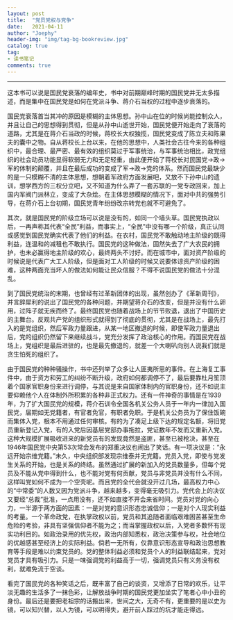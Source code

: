 ```yaml
---
layout: post
title:  "党员党权与党争"
date:   2021-04-11
author: "Joephy"
header-img: "img/tag-bg-bookreview.jpg"
catalog: true
tag:
- 读书笔记 
comments: true
---
```


-----------

这本书可以说是国民党衰落的编年史，书中对前期巅峰时期的国民党并无太多描述，而是集中在国民党是如何在党派斗争、蒋介石当权的过程中逐步衰落的。


国民党衰落首当其冲的原因是模糊的主体思想。孙中山在位的时候尚能控制众人，并且让自己的思想得到贯彻，但是从孙中山逝世开始，国民党便开始走向了衰落的道路，尤其是在蒋介石当政的时候，蒋校长大权独揽，国民党变成了陈立夫和陈果夫的囊中之物。自从蒋校长上台以来，在他的思想中，人类社会古往今来的各种组织中，最合理、最严密、最有效的组织莫过于军事统治，与军事统治相比，政党组织的社会动员功能显得软弱无力和无足轻重，由此便开始了蒋校长对民国党->政->军的体制的颠覆，并且在最后成功的变成了军->政->党的体系。然而国民党最缺少的是一只模糊不清的主体思想，想朝着军政府方面发展吧，又放不下孙中山的遗训，想学西方的三权分立吧，又不知道为什么弄了一套苏联的一党专政回来，加上国内军阀门派林立，变成了大杂烩。在主体思想模糊的情况下，面对中共的强势引导，在蒋介石上台初期，国民党青年纷纷改宗转党也就不可避免了。


其次，就是国民党的阶级立场可以说是没有的，如同一个墙头草。国民党执政以后，一再声称其代表“全民”利益，而事实上，“全民”中没有哪一个阶级，真正认同或感觉到国民党确实代表了他们的利益。在农村，国民党不敢触动地主阶级的既得利益，连温和的减租也不敢执行。国民党的这种做法，固然失去了广大农民的拥护，也未必赢得地主阶级的欢心，最终两头不讨好。而在城市中，面对资产阶级的时候说是代表广大工人阶级，但是面对工人阶级的时候又说要体谅资产阶级的困难，这种两面充当坏人的做法如何能让民众信服？不得不说国民党的做法十分混乱。


到了国民党统治的末期，也曾经有过革新团体的出现，虽然创办了《革新周刊》，并言辞犀利的说出了国民党的各种问题，并期望蒋介石的改变，但是并没有什么卵用，过阵子就无疾而终了。最终国民党也随着战场上的节节败退，退出了中国历史的主舞台。反观共产党的组织形式就得到了彻底的贯彻，尤其是在战场上，最先打入的是党组织，然后军政力量跟进，从某一地区撤退的时候，即使军政力量退出后，党的组织仍然留下来继续战斗，党充分发挥了政治核心的作用。而国民党在战场上，党组织是最后进驻的，也是最先撤退的，就差一个大喇叭向别人说我们就是贪生怕死的组织了。


由于国民党的种种骚操作，书中还列举了众多让人匪夷所思的事件。在上海复工事件中，由于资方和劳工的纠纷不断升级，政府如何都调停不了，最后要靠杜月笙顶着个国家官职身份来进行调停，与其说是来自国家体制内的官职身份，还不如说主要仰赖他个人在体制外所积累的各种非正式权力。还有一件神奇的事情是在1939年，为了扩大国民党的规模，蒋介石训令全国各机关公务人员于一年内一律加入国民党，届期如无党籍者，有官者免官，有职者免职。于是机关公务员为了保住饭碗而集体入党，根本不用通过任何审核。有的为了凑足上级下达的规定名额，将旧党员重新登记入党，有的入党后因基层党部办事拖拉，党证数年不发而又重新入党。这种大规模扩展吸收进来的新党员有的发现竟然是盗匪，甚至已被枪决，甚至在1946年国民党中央第53次常会发布的郑重决议也闹出了笑话。有一项决议是：“永远开始宗维党籍。”未久，中央组织部发现宗维泰并无党籍。党员入党，即使与党发生关系的开始，也是关系的终结。虽然通过扩展的新加入的党员数量多，但每个党员及不能从党中得到什么，也不能对党有何贡献，党员与非党员并没有什么不同，这样叫党如何不成为一个空壳呢。而且党的全代会就没开过几场，最高权力中心的“中常委”的人数又因为党派斗争，越来越多，变得毫无吸引力。党代会上的决议又要经“总裁”批准，一点用没有，还不如直接不开会来省时间。党员对党的向心力，一半源于两方面的因素：一是对党的意识形态忠诚信仰；一是对个人现实利益的考量。一个革命政党，在执掌政权以前，党员和其追随者面临艰难困苦甚至生命危险的考验，非具有坚强信仰者不能为之；而当掌握政权以后，入党者多数怀有现实功利目的。如政治录用的优先权，政治内部知悉权，政治决策参与权，社会地位的优越感甚至经济上的实际利益。倘若一无所有，仅靠意识形态宣导和政治思想教育等手段是难以约束党员的。党的整体利益必须和党员个人的利益联结起来，党对党员才具有吸引力。只是一味强调党的利益高于一切，强调党员只有义务没有权利，就难免流于空谈。


看完了国民党的各种笑话之后，既丰富了自己的谈资，又增添了日常的欢乐，让平淡无趣的生活多了一抹色彩，让解放战争时期的国民党更加坐实了笔者心中小丑的身份。最后还是要把老祖宗的话搬出来，世间之大，无奇不有，更重要的是以史为镜，可以知兴替，以人为镜，可以明得失，避开前人踩过的坑才能走得远。